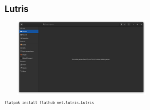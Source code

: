 # Lutris

<figure><img src="../../../.gitbook/assets/Снимок экрана от 2022-11-09 16-25-53.png" alt=""><figcaption></figcaption></figure>

```bash
flatpak install flathub net.lutris.Lutris
```
